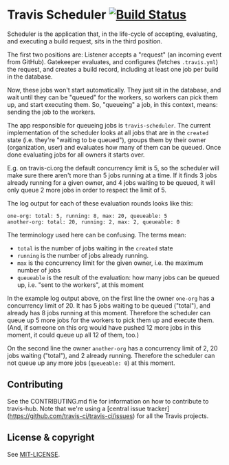 # Travis Scheduler [![Build Status](https://travis-ci.org/travis-ci/travis-scheduler.svg?branch=master)](https://travis-ci.org/travis-ci/travis-scheduler)

Scheduler is the application that, in the life-cycle of accepting,
evaluating, and executing a build request, sits in the third position.

The first two positions are: Listener accepts a "request" (an incoming event
from GitHub). Gatekeeper evaluates, and configures (fetches `.travis.yml`) the
request, and creates a build record, including at least one job per build in
the database.

Now, these jobs won't start automatically. They just sit in the database, and
wait until they can be "queued" for the workers, so workers can pick them up,
and start executing them. So, "queueing" a job, in this context, means: sending
the job to the workers.

The app responsible for queueing jobs is `travis-scheduler`. The current
implementation of the scheduler looks at all jobs that are in the `created`
state (i.e. they're "waiting to be queued"), groups them by their owner
(organization, user) and evaluates how many of them can be queued. Once done
evaluating jobs for all owners it starts over.

E.g. on travis-ci.org the default concurrency limit is 5, so the scheduler will
make sure there aren't more than 5 jobs running at a time. If it finds 3 jobs
already running for a given owner, and 4 jobs waiting to be queued, it will
only queue 2 more jobs in order to respect the limit of 5.

The log output for each of these evaluation rounds looks like this:

```
one-org: total: 5, running: 8, max: 20, queueable: 5
another-org: total: 20, running: 2, max: 2, queueable: 0
```

The terminology used here can be confusing. The terms mean:

* `total` is the number of jobs waiting in the `created` state
* `running` is the number of jobs already running.
* `max` is the concurrency limit for the given owner, i.e. the maximum number
   of jobs
* `queueable` is the result of the evaluation: how many jobs can be queued up,
   i.e. "sent to the workers", at this moment

In the example log output above, on the first line the owner `one-org` has a
concurrency limit of 20. It has 5 jobs waiting to be queued ("total"), and
already has 8 jobs running at this moment. Therefore the scheduler can queue up
5 more jobs for the workers to pick them up and execute them. (And, if someone
on this org would have pushed 12 more jobs in this moment, it could queue up
all 12 of them, too.)

On the second line the owner `another-org` has a concurrency limit of 2, 20
jobs waiting ("total"), and 2 already running. Therefore the scheduler can not
queue up any more jobs (`queueable: 0`) at this moment.

## Contributing

See the CONTRIBUTING.md file for information on how to contribute to travis-hub.
Note that we're using a [central issue tracker]
(https://github.com/travis-ci/travis-ci/issues) for all the Travis projects.


## License & copyright

See [MIT-LICENSE](MIT-LICENSE.md).

